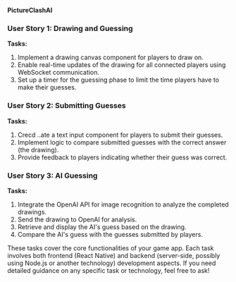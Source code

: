 **PictureClashAI**

### User Story 1: Drawing and Guessing
**Tasks:**
1. Implement a drawing canvas component for players to draw on.
2. Enable real-time updates of the drawing for all connected players using WebSocket communication.
3. Set up a timer for the guessing phase to limit the time players have to make their guesses.

### User Story 2: Submitting Guesses
**Tasks:**
1. Crecd ..ate a text input component for players to submit their guesses.
2. Implement logic to compare submitted guesses with the correct answer (the drawing).
3. Provide feedback to players indicating whether their guess was correct.

### User Story 3: AI Guessing
**Tasks:**
1. Integrate the OpenAI API for image recognition to analyze the completed drawings.
2. Send the drawing to OpenAI for analysis.
3. Retrieve and display the AI's guess based on the drawing.
4. Compare the AI's guess with the guesses submitted by players.

These tasks cover the core functionalities of your game app. Each task involves both frontend (React Native) and backend (server-side, possibly using Node.js or another technology) development aspects. If you need detailed guidance on any specific task or technology, feel free to ask!